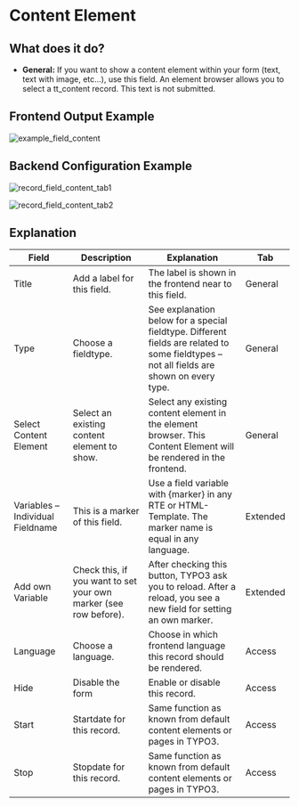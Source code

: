 # Content Element

## What does it do?

- **General:** If you want to show a content element within your form (text, text with image, etc...), use this field. An element browser allows you to select a tt_content record. This text is not submitted.

## Frontend Output Example

![example_field_content](../Images/example_field_content.png)

## Backend Configuration Example

![record_field_content_tab1](../Images/record_field_content_tab1.png)

![record_field_content_tab2](../Images/record_field_content_tab2.png)

## Explanation

| Field                            | Description                                                      | Explanation                                                                                                                               | Tab      |
|----------------------------------|------------------------------------------------------------------|-------------------------------------------------------------------------------------------------------------------------------------------|----------|
| Title                            | Add a label for this field.                                      | The label is shown in the frontend near to this field.                                                                                    | General  |
| Type                             | Choose a fieldtype.                                              | See explanation below for a special fieldtype. Different fields are  related to some fieldtypes – not all fields are shown on every type. | General  |
| Select Content Element           | Select an existing content element to show.                      | Select any existing content element in the element browser. This Content Element will be rendered in the frontend.                        | General  |
| Variables – Individual Fieldname | This is a marker of this field.                                  | Use a field variable with {marker} in any RTE or HTML-Template. The marker name is equal in any language.                                 | Extended |
| Add own Variable                 | Check this, if you want to set your own marker (see row before). | After checking this button, TYPO3 ask you to reload. After a reload, you see a new field for setting an own marker.                       | Extended |
| Language                         | Choose a language.                                               | Choose in which frontend language this record should be rendered.                                                                         | Access   |
| Hide                             | Disable the form                                                 | Enable or disable this record.                                                                                                            | Access   |
| Start                            | Startdate for this record.                                       | Same function as known from default content elements or pages in TYPO3.                                                                   | Access   |
| Stop                             | Stopdate for this record.                                        | Same function as known from default content elements or pages in TYPO3.                                                                   | Access   |
